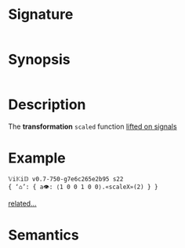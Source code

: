 # Signature
```vikid-signature
```

# Synopsis
```vikid-synopsis
```

# Description
The __transformation__ `scaled` function [lifted on signals](/refman/concepts/pure_functions)

# Example
```vikid-script
𝕍i𝕂i𝔻 v0.7-750-g7e6c265e2b95 s22
{ ‘⌂’: { a👁: ⟨1 0 0 1 0 0⟩.«scaleX»(2) } }
```


[related...](https://en.wikipedia.org/wiki/Scaling_(geometry))

# Semantics
